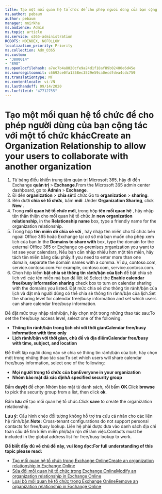 ```yaml
---
title: Tạo một mối quan hệ tổ chức để cho phép người dùng của bạn cộng tác với một tổ chức khác
ms.author: pebaum
author: pebaum
manager: mnirkhe
ms.audience: Admin
ms.topic: article
ms.service: o365-administration
ROBOTS: NOINDEX, NOFOLLOW
localization_priority: Priority
ms.collection: Adm_O365
ms.custom:
- "3800014"
- "898"
ms.openlocfilehash: a7ec7b4a8020cfe9a24d1f18af89b02400e6d45e
ms.sourcegitcommit: c6692ce0fa1358ec3529e59ca0ecdfdea4cdc759
ms.translationtype: MT
ms.contentlocale: vi-VN
ms.lasthandoff: 09/14/2020
ms.locfileid: "47712755"
---
```

# <a name="create-an-organization-relationship-to-allow-your-users-to-collaborate-with-another-organization"></a><span data-ttu-id="c7591-102">Tạo một mối quan hệ tổ chức để cho phép người dùng của bạn cộng tác với một tổ chức khác</span><span class="sxs-lookup"><span data-stu-id="c7591-102">Create an Organization Relationship to allow your users to collaborate with another organization</span></span>

1. <span data-ttu-id="c7591-103">Từ bảng điều khiển trung tâm quản trị Microsoft 365, hãy đi đến Exchange **quản trị**  >  **Exchange**.</span><span class="sxs-lookup"><span data-stu-id="c7591-103">From the Microsoft 365 admin center dashboard, go to **Admin** > **Exchange**.</span></span>
2. <span data-ttu-id="c7591-104">Đi đến **organization**  >  **chia sẻ**tổ chức.</span><span class="sxs-lookup"><span data-stu-id="c7591-104">Go to **organization** > **sharing**.</span></span>
3. <span data-ttu-id="c7591-105">Bên dưới **chia sẻ tổ chức**, bấm **mới** .</span><span class="sxs-lookup"><span data-stu-id="c7591-105">Under **Organization Sharing**, click **New** .</span></span>
4. <span data-ttu-id="c7591-106">Trong **mối quan hệ tổ chức mới**, trong hộp **tên mối quan hệ** , hãy nhập tên thân thiện cho mối quan hệ tổ chức.</span><span class="sxs-lookup"><span data-stu-id="c7591-106">In **new organization relationship**, in the **Relationship name** box, type a friendly name for the organization relationship.</span></span>
5. <span data-ttu-id="c7591-107">Trong hộp **tên miền để chia sẻ với** , hãy nhập tên miền cho tổ chức bên ngoài Office 365 hoặc Exchange tại cơ sở mà bạn muốn cho phép xem lịch của bạn.</span><span class="sxs-lookup"><span data-stu-id="c7591-107">In the **Domains to share with** box, type the domain for the external Office 365 or Exchange on-premises organization you want to let see your calendars.</span></span> <span data-ttu-id="c7591-108">Nếu bạn cần nhập nhiều hơn một tên miền, hãy tách tên miền bằng dấu phẩy.</span><span class="sxs-lookup"><span data-stu-id="c7591-108">If you need to enter more than one domain, separate the domain names with a comma.</span></span> <span data-ttu-id="c7591-109">Ví dụ, contoso.com, service.contoso.com.</span><span class="sxs-lookup"><span data-stu-id="c7591-109">For example, contoso.com, service.contoso.com.</span></span>
6. <span data-ttu-id="c7591-110">Chọn hộp kiểm **bật chia sẻ thông tin rảnh/bận của lịch** để bật chia sẻ lịch với các tên miền mà bạn đã liệt kê.</span><span class="sxs-lookup"><span data-stu-id="c7591-110">Select the **Enable calendar free/busy information sharing** check box to turn on calendar sharing with the domains you listed.</span></span> <span data-ttu-id="c7591-111">Đặt mức chia sẻ cho thông tin rảnh/bận của lịch và đặt mà người dùng có thể chia sẻ thông tin rảnh/bận của lịch.</span><span class="sxs-lookup"><span data-stu-id="c7591-111">Set the sharing level for calendar free/busy information and set which users can share calendar free/busy information.</span></span>  

<span data-ttu-id="c7591-112">Để đặt mức truy nhập rảnh/bận, hãy chọn một trong những thao tác sau:</span><span class="sxs-lookup"><span data-stu-id="c7591-112">To set the free/busy access level, select one of the following:</span></span>

- <span data-ttu-id="c7591-113">**Thông tin rảnh/bận trong lịch chỉ với thời gian**</span><span class="sxs-lookup"><span data-stu-id="c7591-113">**Calendar free/busy information with time only**</span></span>
- <span data-ttu-id="c7591-114">**Lịch rảnh/bận với thời gian, chủ đề và địa điểm**</span><span class="sxs-lookup"><span data-stu-id="c7591-114">**Calendar free/busy with time, subject, and location**</span></span>  

 <span data-ttu-id="c7591-115">Để thiết lập người dùng nào sẽ chia sẻ thông tin rảnh/bận của lịch, hãy chọn một trong những thao tác sau:</span><span class="sxs-lookup"><span data-stu-id="c7591-115">To set which users will share calendar free/busy information, select one of the following:</span></span>

- <span data-ttu-id="c7591-116">**Mọi người trong tổ chức của bạn**</span><span class="sxs-lookup"><span data-stu-id="c7591-116">**Everyone in your organization**</span></span>
- <span data-ttu-id="c7591-117">**Nhóm bảo mật đã xác định**</span><span class="sxs-lookup"><span data-stu-id="c7591-117">**A specified security group**</span></span>  

<span data-ttu-id="c7591-118">Bấm **duyệt** để chọn Nhóm bảo mật từ danh sách, rồi bấm **OK**.</span><span class="sxs-lookup"><span data-stu-id="c7591-118">Click **browse** to pick the security group from a list, then click **ok**.</span></span>

<span data-ttu-id="c7591-119">Bấm **lưu** để tạo mối quan hệ tổ chức.</span><span class="sxs-lookup"><span data-stu-id="c7591-119">Click **save** to create the organization relationship.</span></span>  

<span data-ttu-id="c7591-120">**Lưu ý:** Cấu hình chéo đối tượng không hỗ trợ tra cứu cá nhân cho các liên hệ rảnh/bận.</span><span class="sxs-lookup"><span data-stu-id="c7591-120">**Note:** Cross-tenant configurations do not support personal contacts for free/busy lookup.</span></span> <span data-ttu-id="c7591-121">Liên hệ phải được đưa vào danh sách địa chỉ toàn cầu để tìm kiếm miễn phí/bận rộn để làm việc.</span><span class="sxs-lookup"><span data-stu-id="c7591-121">Contacts must be included in the global address list for free/busy lookup to work.</span></span>

<span data-ttu-id="c7591-122">**Để biết đầy đủ về chủ đề này, vui lòng đọc:**</span><span class="sxs-lookup"><span data-stu-id="c7591-122">**For full understanding of this topic please read:**</span></span>

- [<span data-ttu-id="c7591-123">Tạo mối quan hệ tổ chức trong Exchange Online</span><span class="sxs-lookup"><span data-stu-id="c7591-123">Create an organization relationship in Exchange Online</span></span>](https://docs.microsoft.com/exchange/sharing/organization-relationships/create-an-organization-relationship)
- [<span data-ttu-id="c7591-124">Sửa đổi mối quan hệ tổ chức trong Exchange Online</span><span class="sxs-lookup"><span data-stu-id="c7591-124">Modify an organization relationship in Exchange Online</span></span>](https://docs.microsoft.com/exchange/sharing/organization-relationships/modify-an-organization-relationship)
- [<span data-ttu-id="c7591-125">Loại bỏ mối quan hệ tổ chức trong Exchange Online</span><span class="sxs-lookup"><span data-stu-id="c7591-125">Remove an organization relationship in Exchange Online</span></span>](https://docs.microsoft.com/exchange/sharing/organization-relationships/remove-an-organization-relationship)

